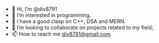 - 👋 Hi, I’m @div8791
- 👀 I’m interested in programming.
- 🌱 I have a good clasp on C++, DSA and MERN.
- 💞️ I’m looking to collaborate on projects related to my field;
- 📫 How to reach me div8791@gmail.com

<!---
div8791/div8791 is a ✨ special ✨ repository because its `README.md` (this file) appears on your GitHub profile.
You can click the Preview link to take a look at your changes.
--->
